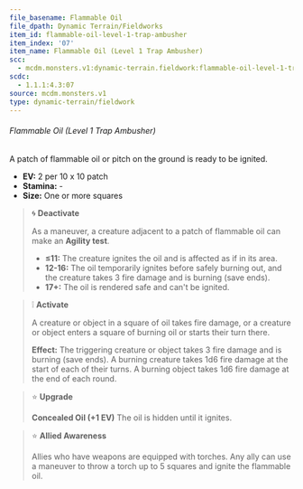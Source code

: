 ```yaml
---
file_basename: Flammable Oil
file_dpath: Dynamic Terrain/Fieldworks
item_id: flammable-oil-level-1-trap-ambusher
item_index: '07'
item_name: Flammable Oil (Level 1 Trap Ambusher)
scc:
  - mcdm.monsters.v1:dynamic-terrain.fieldwork:flammable-oil-level-1-trap-ambusher
scdc:
  - 1.1.1:4.3:07
source: mcdm.monsters.v1
type: dynamic-terrain/fieldwork
---
```


###### Flammable Oil (Level 1 Trap Ambusher)

A patch of flammable oil or pitch on the ground is ready to be ignited.

- **EV:** 2 per 10 x 10 patch
- **Stamina:** -
- **Size:** One or more squares

<!-- -->
> 🌀 **Deactivate**
>
> As a maneuver, a creature adjacent to a patch of flammable oil can make an **Agility test**.
>
> - **≤11:** The creature ignites the oil and is affected as if in its area.
> - **12-16:** The oil temporarily ignites before safely burning out, and the creature takes 3 fire damage and is burning (save ends).
> - **17+:** The oil is rendered safe and can't be ignited.

<!-- -->
> ❕ **Activate**
>
> A creature or object in a square of oil takes fire damage, or a creature or object enters a square of burning oil or starts their turn there.
>
> **Effect:** The triggering creature or object takes 3 fire damage and is burning (save ends). A burning creature takes 1d6 fire damage at the start of each of their turns. A burning object takes 1d6 fire damage at the end of each round.

<!-- -->
> ⭐️ **Upgrade**
>
> **Concealed Oil (+1 EV)** The oil is hidden until it ignites.

<!-- -->
> ⭐️ **Allied Awareness**
>
> Allies who have weapons are equipped with torches. Any ally can use a maneuver to throw a torch up to 5 squares and ignite the flammable oil.
